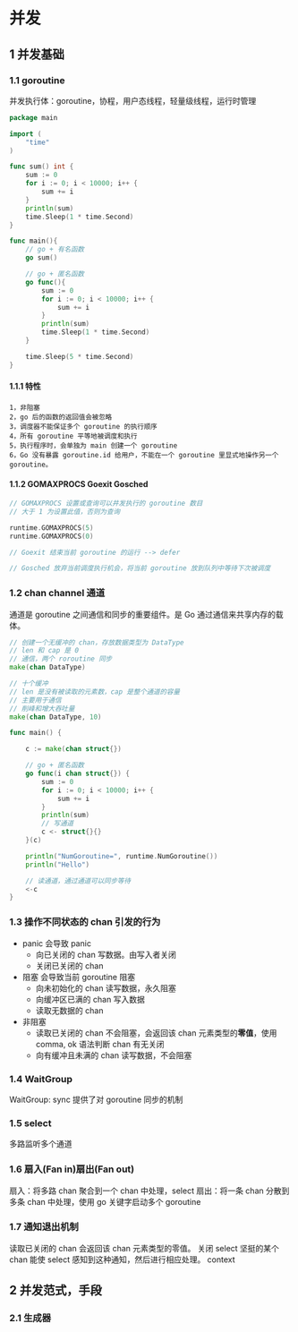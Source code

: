 # 并发

## 1 并发基础

### 1.1 goroutine

并发执行体：goroutine，协程，用户态线程，轻量级线程，运行时管理

```go
package main

import (
    "time"
)

func sum() int {
    sum := 0
    for i := 0; i < 10000; i++ {
        sum += i
    }
    println(sum)
    time.Sleep(1 * time.Second)
}

func main(){
    // go + 有名函数
    go sum()

    // go + 匿名函数
    go func(){
        sum := 0
        for i := 0; i < 10000; i++ {
            sum += i
        }
        println(sum)
        time.Sleep(1 * time.Second)
    }

    time.Sleep(5 * time.Second)
}
```

#### 1.1.1 特性

```text
1，非阻塞
2，go 后的函数的返回值会被忽略
3，调度器不能保证多个 goroutine 的执行顺序
4，所有 goroutine 平等地被调度和执行
5，执行程序时，会单独为 main 创建一个 goroutine
6，Go 没有暴露 goroutine.id 给用户，不能在一个 goroutine 里显式地操作另一个 goroutine。
```

#### 1.1.2 GOMAXPROCS Goexit Gosched

```go
// GOMAXPROCS 设置或查询可以井发执行的 goroutine 数目
// 大于 1 为设置此值，否则为查询

runtime.GOMAXPROCS(5)
runtime.GOMAXPROCS(0)

// Goexit 结束当前 goroutine 的运行 --> defer

// Gosched 放弃当前调度执行机会，将当前 goroutine 放到队列中等待下次被调度
```

### 1.2 chan channel 通道

通道是 goroutine 之间通信和同步的重要组件。是 Go 通过通信来共享内存的载体。

```go
// 创建一个无缓冲的 chan，存放数据类型为 DataType
// len 和 cap 是 0
// 通信，两个 roroutine 同步
make(chan DataType)

// 十个缓冲
// len 是没有被读取的元素数，cap 是整个通道的容量
// 主要用于通信
// 削峰和增大吞吐量
make(chan DataType, 10)
```

```go
func main() {

    c := make(chan struct{})

    // go + 匿名函数
    go func(i chan struct{}) {
        sum := 0
        for i := 0; i < 10000; i++ {
            sum += i
        }
        println(sum)
        // 写通道
        c <- struct{}{}
    }(c)

    println("NumGoroutine=", runtime.NumGoroutine())
    println("Hello")

    // 读通道，通过通道可以同步等待
    <-c
}
```

### 1.3 操作不同状态的 chan 引发的行为

- panic 会导致 panic
  - 向已关闭的 chan 写数据。由写入者关闭
  - 关闭已关闭的 chan
- 阻塞 会导致当前 goroutine 阻塞
  - 向未初始化的 chan 读写数据，永久阻塞
  - 向缓冲区已满的 chan 写入数据
  - 读取无数据的 chan
- 非阻塞
  - 读取已关闭的 chan 不会阻塞，会返回该 chan 元素类型的**零值**，使用 comma, ok 语法判断 chan 有无关闭
  - 向有缓冲且未满的 chan 读写数据，不会阻塞

### 1.4 WaitGroup

WaitGroup: sync 提供了对 goroutine 同步的机制

### 1.5 select

多路监听多个通道

### 1.6 扇入(Fan in)扇出(Fan out)

扇入：将多路 chan 聚合到一个 chan 中处理，select
扇出：将一条 chan 分散到多条 chan 中处理，使用 go 关键字启动多个 goroutine

### 1.7 通知退出机制

读取已关闭的 chan 会返回该 chan 元素类型的零值。
关闭 select 坚挺的某个 chan 能使 select 感知到这种通知，然后进行相应处理。
context

## 2 并发范式，手段

### 2.1 生成器
